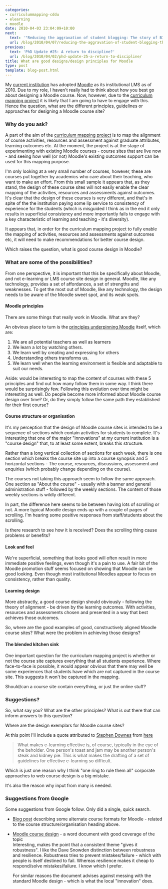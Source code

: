 ```yaml
---
categories:
- curriculummapping-cddu
- elearning
- moodle
date: 2010-04-03 23:04:09+10:00
next:
  text: '"Reducing the aggravation of student blogging: The story of BIM"'
  url: /blog/2010/04/07/reducing-the-aggravation-of-student-blogging-the-story-of-bim/
previous:
  text: 'PhD Update #25: A return to discipline?'
  url: /blog/2010/04/02/phd-update-25-a-return-to-discipline/
title: What are good designs/design principles for Moodle
type: post
template: blog-post.html
---
```

My [current institution](http://www.cqu.edu.au/) has adopted [Moodle](http://moodle.org/) as its institutional LMS as of 2010. Due to my role, I haven't really had to think about how you best go about designing a Moodle course. Now, however, due to the [curriculum mapping project](/blog/research/curriculum-mapping/) it is likely that I am going to have to engage with this. Hence the question, what are the different principles, guidelines or approaches for designing a Moodle course site?

### Why do you ask?

A part of the aim of the [curriculum mapping project](/blog/research/curriculum-mapping/) is to map the alignment of course activities, resources and assessment against graduate attributes, learning outcomes etc. At the moment, the project is at the stage of experimenting with existing Moodle courses - course sites that are live now - and seeing how well (or not) Moodle's existing outcomes support can be used for this mapping purpose.

I'm only looking at a very small number of courses, however, these are courses put together by academics who care about their teaching, who want to make an effort. From this small sample it appears that, as they stand, the design of these course sites will not easily enable the clear mapping of the activities, resources and assessments against outcomes. It's clear that the design of these courses is very different, and that's in spite of the the institution paying some lip service to consistency of experience for the students (which is misguided I think as in the end it only results in superficial consistency and more importantly fails to engage with a key characteristic of learning and teaching - it's diversity).

It appears that, in order for the curriculum mapping project to fully enable the mapping of activities, resources and assessments against outcomes etc, it will need to make recommendations for better course design.

Which raises the question, what is good course design in Moodle?

### What are some of the possibilities?

From one perspective, it is important that this be specifically about Moodle, and not e-learning or LMS course site design in general. Moodle, like any technology, provides a set of affordances, a set of strengths and weaknesses. To get the most out of Moodle, like any technology, the design needs to be aware of the Moodle sweet spot, and its weak spots.

#### Moodle principles

There are some things that really work in Moodle. What are they?

An obvious place to turn is the [principles underpinning Moodle](http://docs.moodle.org/en/Pedagogy#Social_Constructionism_as_a_Referent) itself, which are:

1. We are all potential teachers as well as learners
2. We learn a lot by watching others.
3. We learn well by creating and expressing for others
4. Understanding others transforms us.
5. We learn well when the learning environment is flexible and adaptable to suit our needs.

Aside: would be interesting to map the content of courses with these 5 principles and find out how many follow them in some way. I think there would be surprisingly few. Following this evolution over time might be interesting as well. Do people become more informed about Moodle course design over time? Or, do they simply follow the same path they established for their first course?

#### Course structure or organisation

It's my perception that the design of Moodle course sites is intended to be a sequence of sections which contain activities for students to complete. It's interesting that one of the major "innovations" at my current institution is a "course design" that, to at least some extent, breaks this structure.

Rather than a long vertical collection of sections for each week, there is one section which breaks the course site up into a course synopsis and 5 horizontal sections - The course, resources, discussions, assessment and enquiries (which probably change depending on the course).

The courses not taking this approach seem to follow the same approach. One section as "About the course" - usually with a banner and general administration stuff - followed by the weekly sections. The content of those weekly sections is wildly different.

In part, the difference here seems to be between having lots of scrolling or not. A more typical Moodle design ends up with a couple of pages of scrolling. I'm hearing some positive responses from staff/students about the scrolling.

Is there research to see how it is received? Does the scrolling thing cause problems or benefits?

#### Look and feel

We're superficial, something that looks good will often result in more immediate positive feelings, even though it's a pain to use. A fair bit of the Moodle promotion stuff seems focused on showing that Moodle can be good looking. Even though most institutional Moodles appear to focus on consistency, rather than quality.

#### Learning design

More abstractly, a good course design should obviously - following the theory of alignment - be driven by the learning outcomes. With activities, resources and assessments chosen and presented in a way that best achieves those outcomes.

So, where are the good examples of good, constructively aligned Moodle course sites? What were the problem in achieving those designs?

#### The blended kitchen sink

One important question for the curriculum mapping project is whether or not the course site captures everything that all students experience. Where face-to-face is possible, it would appear obvious that there may well be some experiences that students have which are not captured in the course site. This suggests it won't be captured in the mapping.

Should/can a course site contain everything, or just the online stuff?

### Suggestions?

So, what say you? What are the other principles? What is out there that can inform answers to this question?

Where are the design exemplars for Moodle course sites?

At this point I'll include a quote attributed to [Stephen Downes](http://www.downes.ca/) from [here](http://moodlehelp.uvic.ca/instructor/design.php)

> What makes e-learning effective is, of course, typically in the eye of the beholder. One person's toast and jam may be another person's steak and kidney pie. This is what makes the drafting of a set of guidelines for effective e-learning so difficult.

Which is just one reason why I think "one ring to rule them all" corporate approaches to web course design is a big mistake.

It's also the reason why input from many is needed.

### Suggestions from Google

Some suggestions from Google follow. Only did a single, quick search.

- [Blog post](http://www.moodleman.net/archives/47) describing some alternate course formats for Moodle - related to the course structure/organisation heading above.
- [Moodle course design](http://deposit.depot.edina.ac.uk/93/) - a word document with good coverage of the topic  
    Interesting, makes the point that a consistent theme "gives it robustness". I like the Dave Snowden distinction between robustness and resilience. Robustness tries to prevent mistakes/failure - which with people is itself destined to fail. Whereas resilience makes it cheap to respond/solve mistakes/failure. I know which I prefer.
    
    For similar reasons the document advises against messing with the standard Moodle design - which is what the local "innovation" does.